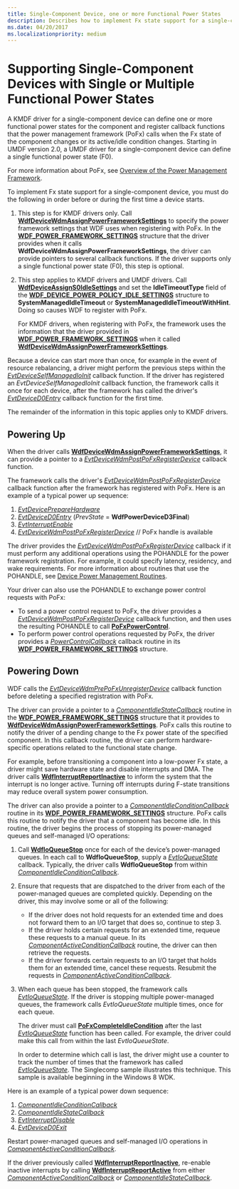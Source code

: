```yaml
---
title: Single-Component Device, one or more Functional Power States
description: Describes how to implement Fx state support for a single-component device in a KMDF driver.
ms.date: 04/20/2017
ms.localizationpriority: medium
---
```


# Supporting Single-Component Devices with Single or Multiple Functional Power States


A KMDF driver for a single-component device can define one or more functional power states for the component and register callback functions that the power management framework (PoFx) calls when the Fx state of the component changes or its active/idle condition changes. Starting in UMDF version 2.0, a UMDF driver for a single-component device can define a single functional power state (F0).

For more information about PoFx, see [Overview of the Power Management Framework](../kernel/overview-of-the-power-management-framework.md).

To implement Fx state support for a single-component device, you must do the following in order before or during the first time a device starts.

1.  This step is for KMDF drivers only. Call [**WdfDeviceWdmAssignPowerFrameworkSettings**](/windows-hardware/drivers/ddi/wdfdevice/nf-wdfdevice-wdfdevicewdmassignpowerframeworksettings) to specify the power framework settings that WDF uses when registering with PoFx. In the [**WDF\_POWER\_FRAMEWORK\_SETTINGS**](/windows-hardware/drivers/ddi/wdfdevice/ns-wdfdevice-_wdf_power_framework_settings) structure that the driver provides when it calls **WdfDeviceWdmAssignPowerFrameworkSettings**, the driver can provide pointers to several callback functions. If the driver supports only a single functional power state (F0), this step is optional.
2.  This step applies to KMDF drivers and UMDF drivers. Call [**WdfDeviceAssignS0IdleSettings**](/windows-hardware/drivers/ddi/wdfdevice/nf-wdfdevice-wdfdeviceassigns0idlesettings) and set the **IdleTimeoutType** field of the [**WDF\_DEVICE\_POWER\_POLICY\_IDLE\_SETTINGS**](/windows-hardware/drivers/ddi/wdfdevice/ns-wdfdevice-_wdf_device_power_policy_idle_settings) structure to **SystemManagedIdleTimeout** or **SystemManagedIdleTimeoutWithHint**. Doing so causes WDF to register with PoFx.

    For KMDF drivers, when registering with PoFx, the framework uses the information that the driver provided in [**WDF\_POWER\_FRAMEWORK\_SETTINGS**](/windows-hardware/drivers/ddi/wdfdevice/ns-wdfdevice-_wdf_power_framework_settings) when it called [**WdfDeviceWdmAssignPowerFrameworkSettings**](/windows-hardware/drivers/ddi/wdfdevice/nf-wdfdevice-wdfdevicewdmassignpowerframeworksettings).

Because a device can start more than once, for example in the event of resource rebalancing, a driver might perform the previous steps within the [*EvtDeviceSelfManagedIoInit*](/windows-hardware/drivers/ddi/wdfdevice/nc-wdfdevice-evt_wdf_device_self_managed_io_init) callback function. If the driver has registered an *EvtDeviceSelfManagedIoInit* callback function, the framework calls it once for each device, after the framework has called the driver's [*EvtDeviceD0Entry*](/windows-hardware/drivers/ddi/wdfdevice/nc-wdfdevice-evt_wdf_device_d0_entry) callback function for the first time.

The remainder of the information in this topic applies only to KMDF drivers.

## Powering Up


When the driver calls [**WdfDeviceWdmAssignPowerFrameworkSettings**](/windows-hardware/drivers/ddi/wdfdevice/nf-wdfdevice-wdfdevicewdmassignpowerframeworksettings), it can provide a pointer to a [*EvtDeviceWdmPostPoFxRegisterDevice*](/windows-hardware/drivers/ddi/wdfdevice/nc-wdfdevice-evt_wdfdevice_wdm_post_po_fx_register_device) callback function.

The framework calls the driver's [*EvtDeviceWdmPostPoFxRegisterDevice*](/windows-hardware/drivers/ddi/wdfdevice/nc-wdfdevice-evt_wdfdevice_wdm_post_po_fx_register_device) callback function after the framework has registered with PoFx. Here is an example of a typical power up sequence:

1.  [*EvtDevicePrepareHardware*](/windows-hardware/drivers/ddi/wdfdevice/nc-wdfdevice-evt_wdf_device_prepare_hardware)
2.  [*EvtDeviceD0Entry*](/windows-hardware/drivers/ddi/wdfdevice/nc-wdfdevice-evt_wdf_device_d0_entry) (*PrevState* = **WdfPowerDeviceD3Final**)
3.  [*EvtInterruptEnable*](/windows-hardware/drivers/ddi/wdfinterrupt/nc-wdfinterrupt-evt_wdf_interrupt_enable)
4.  [*EvtDeviceWdmPostPoFxRegisterDevice*](/windows-hardware/drivers/ddi/wdfdevice/nc-wdfdevice-evt_wdfdevice_wdm_post_po_fx_register_device) // PoFx handle is available

The driver provides the [*EvtDeviceWdmPostPoFxRegisterDevice*](/windows-hardware/drivers/ddi/wdfdevice/nc-wdfdevice-evt_wdfdevice_wdm_post_po_fx_register_device) callback if it must perform any additional operations using the POHANDLE for the power framework registration. For example, it could specify latency, residency, and wake requirements. For more information about routines that use the POHANDLE, see [Device Power Management Routines](/windows-hardware/drivers/ddi/index).

Your driver can also use the POHANDLE to exchange power control requests with PoFx:

-   To send a power control request to PoFx, the driver provides a [*EvtDeviceWdmPostPoFxRegisterDevice*](/windows-hardware/drivers/ddi/wdfdevice/nc-wdfdevice-evt_wdfdevice_wdm_post_po_fx_register_device) callback function, and then uses the resulting POHANDLE to call [**PoFxPowerControl**](/windows-hardware/drivers/ddi/wdm/nf-wdm-pofxpowercontrol).
-   To perform power control operations requested by PoFx, the driver provides a [*PowerControlCallback*](/windows-hardware/drivers/ddi/wdm/nc-wdm-po_fx_power_control_callback) callback routine in its [**WDF\_POWER\_FRAMEWORK\_SETTINGS**](/windows-hardware/drivers/ddi/wdfdevice/ns-wdfdevice-_wdf_power_framework_settings) structure.

## Powering Down


WDF calls the [*EvtDeviceWdmPrePoFxUnregisterDevice*](/windows-hardware/drivers/ddi/wdfdevice/nc-wdfdevice-evt_wdfdevice_wdm_pre_po_fx_unregister_device) callback function before deleting a specified registration with PoFx.

The driver can provide a pointer to a [*ComponentIdleStateCallback*](/windows-hardware/drivers/ddi/wdm/nc-wdm-po_fx_component_idle_state_callback) routine in the [**WDF\_POWER\_FRAMEWORK\_SETTINGS**](/windows-hardware/drivers/ddi/wdfdevice/ns-wdfdevice-_wdf_power_framework_settings) structure that it provides to [**WdfDeviceWdmAssignPowerFrameworkSettings**](/windows-hardware/drivers/ddi/wdfdevice/nf-wdfdevice-wdfdevicewdmassignpowerframeworksettings). PoFx calls this routine to notify the driver of a pending change to the Fx power state of the specified component. In this callback routine, the driver can perform hardware-specific operations related to the functional state change.

For example, before transitioning a component into a low-power Fx state, a driver might save hardware state and disable interrupts and DMA. The driver calls [**WdfInterruptReportInactive**](/windows-hardware/drivers/ddi/wdfinterrupt/nf-wdfinterrupt-wdfinterruptreportinactive) to inform the system that the interrupt is no longer active. Turning off interrupts during F-state transitions may reduce overall system power consumption.

The driver can also provide a pointer to a [*ComponentIdleConditionCallback*](/windows-hardware/drivers/ddi/wdm/nc-wdm-po_fx_component_idle_condition_callback) routine in its [**WDF\_POWER\_FRAMEWORK\_SETTINGS**](/windows-hardware/drivers/ddi/wdfdevice/ns-wdfdevice-_wdf_power_framework_settings) structure. PoFx calls this routine to notify the driver that a component has become idle. In this routine, the driver begins the process of stopping its power-managed queues and self-managed I/O operations:

1.  Call [**WdfIoQueueStop**](/windows-hardware/drivers/ddi/wdfio/nf-wdfio-wdfioqueuestop) once for each of the device’s power-managed queues. In each call to **WdfIoQueueStop**, supply a [*EvtIoQueueState*](/windows-hardware/drivers/ddi/wdfio/nc-wdfio-evt_wdf_io_queue_state) callback. Typically, the driver calls **WdfIoQueueStop** from within [*ComponentIdleConditionCallback*](/windows-hardware/drivers/ddi/wdm/nc-wdm-po_fx_component_idle_condition_callback).
2.  Ensure that requests that are dispatched to the driver from each of the power-managed queues are completed quickly. Depending on the driver, this may involve some or all of the following:
    -   If the driver does not hold requests for an extended time and does not forward them to an I/O target that does so, continue to step 3.
    -   If the driver holds certain requests for an extended time, requeue these requests to a manual queue. In its [*ComponentActiveConditionCallback*](/windows-hardware/drivers/ddi/wdm/nc-wdm-po_fx_component_active_condition_callback) routine, the driver can then retrieve the requests.
    -   If the driver forwards certain requests to an I/O target that holds them for an extended time, cancel these requests. Resubmit the requests in [*ComponentActiveConditionCallback*](/windows-hardware/drivers/ddi/wdm/nc-wdm-po_fx_component_active_condition_callback).

3.  When each queue has been stopped, the framework calls [*EvtIoQueueState*](/windows-hardware/drivers/ddi/wdfio/nc-wdfio-evt_wdf_io_queue_state). If the driver is stopping multiple power-managed queues, the framework calls *EvtIoQueueState* multiple times, once for each queue.

    The driver must call [**PoFxCompleteIdleCondition**](/windows-hardware/drivers/ddi/wdm/nf-wdm-pofxcompleteidlecondition) after the last [*EvtIoQueueState*](/windows-hardware/drivers/ddi/wdfio/nc-wdfio-evt_wdf_io_queue_state) function has been called. For example, the driver could make this call from within the last *EvtIoQueueState*.

    In order to determine which call is last, the driver might use a counter to track the number of times that the framework has called [*EvtIoQueueState*](/windows-hardware/drivers/ddi/wdfio/nc-wdfio-evt_wdf_io_queue_state). The Singlecomp sample illustrates this technique. This sample is available beginning in the Windows 8 WDK.

Here is an example of a typical power down sequence:

1.  [*ComponentIdleConditionCallback*](/windows-hardware/drivers/ddi/wdm/nc-wdm-po_fx_component_idle_condition_callback)
2.  [*ComponentIdleStateCallback*](/windows-hardware/drivers/ddi/wdm/nc-wdm-po_fx_component_idle_state_callback)
3.  [*EvtInterruptDisable*](/windows-hardware/drivers/ddi/wdfinterrupt/nc-wdfinterrupt-evt_wdf_interrupt_disable)
4.  [*EvtDeviceD0Exit*](/windows-hardware/drivers/ddi/wdfdevice/nc-wdfdevice-evt_wdf_device_d0_exit)

Restart power-managed queues and self-managed I/O operations in [*ComponentActiveConditionCallback*](/windows-hardware/drivers/ddi/wdm/nc-wdm-po_fx_component_active_condition_callback).

If the driver previously called [**WdfInterruptReportInactive**](/windows-hardware/drivers/ddi/wdfinterrupt/nf-wdfinterrupt-wdfinterruptreportinactive), re-enable inactive interrupts by calling [**WdfInterruptReportActive**](/windows-hardware/drivers/ddi/wdfinterrupt/nf-wdfinterrupt-wdfinterruptreportactive) from either [*ComponentActiveConditionCallback*](/windows-hardware/drivers/ddi/wdm/nc-wdm-po_fx_component_active_condition_callback) or [*ComponentIdleStateCallback*](/windows-hardware/drivers/ddi/wdm/nc-wdm-po_fx_component_idle_state_callback).

 

